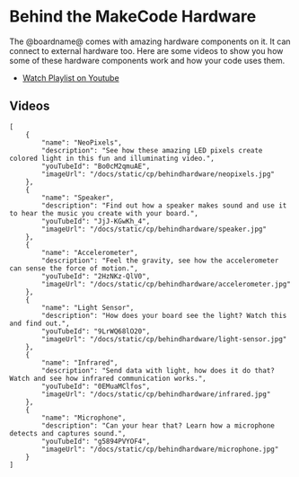 # Behind the MakeCode Hardware

The @boardname@ comes with amazing hardware components on it. It can connect to external hardware too. Here are some videos to show you how some of these hardware components work and how your code uses them.

* [Watch Playlist on Youtube](https://www.youtube.com/watch?v=qqBmvHD5bCw&list=PLMMBk9hE-SeqDYtw9pGNPsQ10V_EGMyGe)

## Videos

```codecard
[
    {
        "name": "NeoPixels",
        "description": "See how these amazing LED pixels create colored light in this fun and illuminating video.",
        "youTubeId": "Bo0cM2qmuAE",
        "imageUrl": "/docs/static/cp/behindhardware/neopixels.jpg"
    },
    {
        "name": "Speaker",
        "description": "Find out how a speaker makes sound and use it to hear the music you create with your board.",
        "youTubeId": "JjJ-KGwKh_4",
        "imageUrl": "/docs/static/cp/behindhardware/speaker.jpg"
    },
    {
        "name": "Accelerometer",
        "description": "Feel the gravity, see how the accelerometer can sense the force of motion.",
        "youTubeId": "2HzNKz-QlV0",
        "imageUrl": "/docs/static/cp/behindhardware/accelerometer.jpg"
    },
    {
        "name": "Light Sensor",
        "description": "How does your board see the light? Watch this and find out.",
        "youTubeId": "9LrWQ68lO20",
        "imageUrl": "/docs/static/cp/behindhardware/light-sensor.jpg"
    },
    {
        "name": "Infrared",
        "description": "Send data with light, how does it do that? Watch and see how infrared communication works.",
        "youTubeId": "0EMuaMClfos",
        "imageUrl": "/docs/static/cp/behindhardware/infrared.jpg"
    },
    {
        "name": "Microphone",
        "description": "Can your hear that? Learn how a microphone detects and captures sound.",
        "youTubeId": "g5894PVYOF4",
        "imageUrl": "/docs/static/cp/behindhardware/microphone.jpg"
    }
]
```